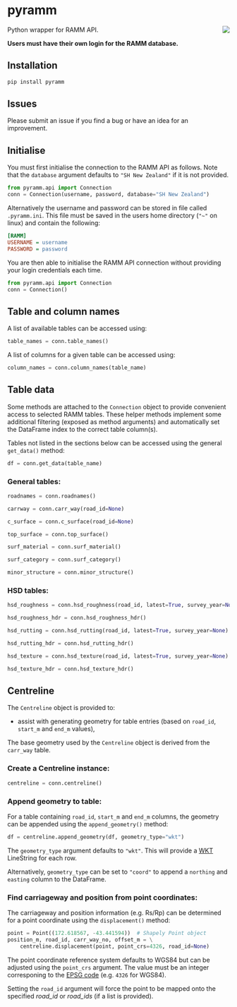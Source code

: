 # pyramm

<img align="right" src="https://github.com/captif-nz/pyramm/actions/workflows/push.yml/badge.svg">


Python wrapper for RAMM API.

**Users must have their own login for the RAMM database.**

## Installation

```bash
pip install pyramm
```

## Issues

Please submit an issue if you find a bug or have an idea for an improvement.

## Initialise

You must first initialise the connection to the RAMM API as follows. Note that the
`database` argument defaults to `"SH New Zealand"` if it is not provided.

```python
from pyramm.api import Connection
conn = Connection(username, password, database="SH New Zealand")
```

Alternatively the username and password can be stored in file called `.pyramm.ini`. This
file must be saved in the users home directory (`"~"` on linux) and contain the following:

```ini
[RAMM]
USERNAME = username
PASSWORD = password
```

You are then able to initialise the RAMM API connection without providing your login
credentials each time.

```python
from pyramm.api import Connection
conn = Connection()
```

## Table and column names

A list of available tables can be accessed using:

```python
table_names = conn.table_names()
```

A list of columns for a given table can be accessed using:

```python
column_names = conn.column_names(table_name)
```

## Table data

Some methods are attached to the `Connection` object to provide convenient access to
selected RAMM tables. These helper methods implement some additional filtering (exposed
as method arguments) and automatically set the DataFrame index to the correct table
column(s).

Tables not listed in the sections below can be accessed using the general `get_data()`
method:

```python
df = conn.get_data(table_name)
```

### General tables:
```python
roadnames = conn.roadnames()
```
```python
carrway = conn.carr_way(road_id=None)
```
```python
c_surface = conn.c_surface(road_id=None)
```
```python
top_surface = conn.top_surface()
```
```python
surf_material = conn.surf_material()
```
```python
surf_category = conn.surf_category()
```
```python
minor_structure = conn.minor_structure()
```

### HSD tables:

```python
hsd_roughness = conn.hsd_roughness(road_id, latest=True, survey_year=None)
```
```python
hsd_roughness_hdr = conn.hsd_roughness_hdr()
```
```python
hsd_rutting = conn.hsd_rutting(road_id, latest=True, survey_year=None)
```
```python
hsd_rutting_hdr = conn.hsd_rutting_hdr()
```
```python
hsd_texture = conn.hsd_texture(road_id, latest=True, survey_year=None)
```
```python
hsd_texture_hdr = conn.hsd_texture_hdr()
```

## Centreline

The `Centreline` object is provided to:
 - assist with generating geometry for table entries (based on `road_id`, `start_m` and
`end_m` values),
 <!-- - find the nearest geometry element to give a point (`latitude`, `longitude`),
 - find the displacement (in metres) along the nearest geometry element given a point
(`latitude`, `longitude`). -->

The base geometry used by the `Centreline` object is derived from the `carr_way` table.

### Create a Centreline instance:

```python
centreline = conn.centreline()
```

### Append geometry to table:

For a table containing `road_id`, `start_m` and `end_m` columns, the geometry can be
appended using the `append_geometry()` method:

```python
df = centreline.append_geometry(df, geometry_type="wkt")
```

The `geometry_type` argument defaults to `"wkt"`. This will provide a
[WKT](https://en.wikipedia.org/wiki/Well-known_text_representation_of_geometry)
LineString for each row.

Alternatively, `geometry_type` can be set to `"coord"` to append
a `northing` and `easting` column to the DataFrame.

### Find carriageway and position from point coordinates:

The carriageway and position information (e.g. Rs/Rp) can be determined for a point coordinate
using the `displacement()` method:

```python
point = Point((172.618567, -43.441594))  # Shapely Point object
position_m, road_id, carr_way_no, offset_m = \
    centreline.displacement(point, point_crs=4326, road_id=None)
```

The point coordinate reference system defaults to WGS84 but can be adjusted using the
`point_crs` argument. The value must be an integer corresponing to the
[EPSG code](https://epsg.io/) (e.g. `4326` for WGS84).

Setting the `road_id` argument will force the point to be mapped onto the specified *road_id* or *road_ids* (if a list is provided).
